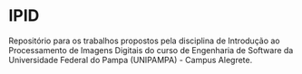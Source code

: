 # IPID
Repositório para os trabalhos propostos pela disciplina de Introdução ao Processamento de Imagens Digitais do curso de Engenharia de Software da Universidade Federal do Pampa (UNIPAMPA) - Campus Alegrete.
